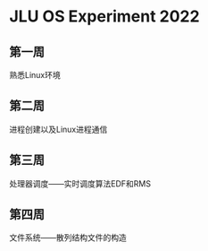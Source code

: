 # JLU OS Experiment 2022

## 第一周
熟悉Linux环境

## 第二周
进程创建以及Linux进程通信

## 第三周
处理器调度——实时调度算法EDF和RMS

## 第四周
文件系统——散列结构文件的构造